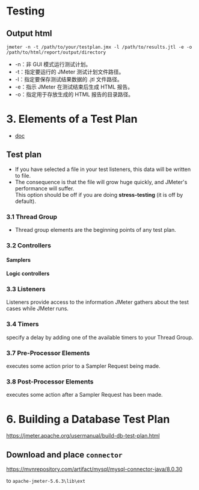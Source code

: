 
# Testing 

## Output html

`jmeter -n -t /path/to/your/testplan.jmx -l /path/to/results.jtl -e -o /path/to/html/report/output/directory`

- -n：非 GUI 模式运行测试计划。
- -t：指定要运行的 JMeter 测试计划文件路径。
- -l：指定要保存测试结果数据的 .jtl 文件路径。
- -e：指示 JMeter 在测试结束后生成 HTML 报告。
- -o：指定用于存放生成的 HTML 报告的目录路径。


# 3. Elements of a Test Plan

- [doc](https://jmeter.apache.org/usermanual/test_plan.html)

## Test plan
- If you have selected a file in your test listeners, this data will be written to file.
- The consequence is that the file will grow huge quickly, and JMeter's performance will suffer.  
  This option should be off if you are doing **stress-testing** (it is off by default).

### 3.1 Thread Group
- Thread group elements are the beginning points of any test plan.

### 3.2 Controllers

#### Samplers

#### Logic controllers

### 3.3 Listeners

Listeners provide access to the information JMeter gathers about the test cases while JMeter runs.  

### 3.4 Timers

specify a delay by adding one of the available timers to your Thread Group.

### 3.7 Pre-Processor Elements

executes some action prior to a Sampler Request being made.

### 3.8 Post-Processor Elements

executes some action after a Sampler Request has been made.

# 6. Building a Database Test Plan

https://jmeter.apache.org/usermanual/build-db-test-plan.html

## Download and place `connector`

https://mvnrepository.com/artifact/mysql/mysql-connector-java/8.0.30

to `apache-jmeter-5.6.3\lib\ext`
